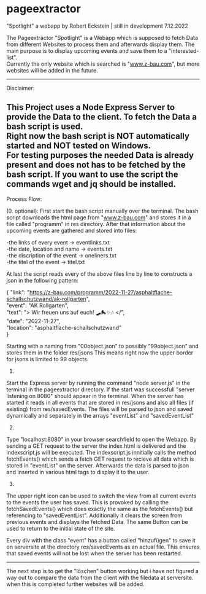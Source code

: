 # pageextractor

"Spotlight" a webapp by Robert Eckstein | still in development 7.12.2022

The Pageextractor "Spotlight" is a Webapp which is supposed to fetch Data from different Websites to process them and afterwards display them.
The main purpose is to display upcoming events and save them to a "interested-list".  
Currently the only website which is searched is "www.z-bau.com", but more websites will be added in the future.

---------------
Disclaimer:

This Project uses a Node Express Server to provide the Data to the client. 
To fetch the Data a bash script is used. <br>
Right now the bash script is NOT automatically started and NOT tested on Windows. <br>
For testing purposes the needed Data is already present and does not has to be fetched by the bash script.
If you want to use the script the commands wget and jq should be installed.
---------------

Process Flow:

(0. optional): 
First start the bash script manually over the terminal.
The bash script downloads the html page from "www.z-bau.com" and stores it in a file called "programm" in res directory.
After that information about the upcoming events are gathered and stored into files:

-the links of every event -> eventlinks.txt <br>
-the date, location and name -> events.txt <br>
-the discription of the event -> oneliners.txt <br>
-the titel of the event -> titel.txt <br>

At last the script reads every of the above files line by line to constructs a json in the following pattern:

{
  "link": "https://z-bau.com/programm/2022-11-27/asphaltflache-schallschutzwand/ak-rollgarten", <br>
  "event": "AK Rollgarten", <br>
  "text": "> Wir freuen uns auf euch! 🛹🛼✨🎶 </", <br>
  "date": "2022-11-27", <br>
  "location": "asphaltflache-schallschutzwand" <br>
}

Starting with a naming from "00object.json" to possibly "99object.json" and stores them in the folder res/jsons
This means right now the upper border for jsons is limited to 99 objects.

1.
Start the Express server by running the command "node server.js" in the terminal in the pageextractor directory.
If the start was successfull "server listening on 8080" should appear in the terminal.
When the server has started it reads in all events that are stored in res/jsons and also all files (if existing) from res/savedEvents.
The files will be parsed to json and saved dynamically and separately in the arrays "eventList" and "savedEventList" 

2.
Type "localhost:8080" in your browser searchfield to open the Webapp.
By sending a GET request to the server the index.html is delivered and the indexscript.js will be executed.
The indexscript.js innitially calls the method fetchEvents() which sends a fetch GET request to recieve all data which is stored in 
"eventList" on the server. Afterwards the data is parsed to json and inserted in various html tags to display it to the user.

3.
The upper right icon can be used to switch the view from all current events to the events the user has saved.
This is provoked by calling the fetchSavedEvents() which does exactly the same as the fetchEvents() but referencing to "savedEventList".
Additionally it clears the screen from previous events and displays the fetched Data.
The same Button can be used to return to the initial state of the site.

Every div with the class "event" has a button called "hinzufügen" to save it on serversite at the directory res/savedEvents as an actual file.
This ensures that saved events will not be lost when the server has been restarted.

---------------
The next step is to get the "löschen" button working but i have not figured a way out to compare the data from the client with the filedata at serversite.
when this is completed further websites will be added.









